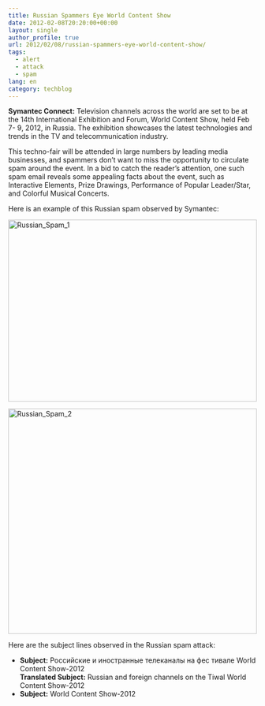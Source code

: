 ```yaml
---
title: Russian Spammers Eye World Content Show
date: 2012-02-08T20:20:00+00:00
layout: single
author_profile: true
url: 2012/02/08/russian-spammers-eye-world-content-show/
tags:
  - alert
  - attack
  - spam
lang: en
category: techblog
---
```

**Symantec Connect:** Television channels across the world are set to be at the 14th International Exhibition and Forum, World Content Show, held Feb 7- 9, 2012, in Russia. The exhibition showcases the latest technologies and trends in the TV and telecommunication industry.

This techno-fair will be attended in large numbers by leading media businesses, and spammers don’t want to miss the opportunity to circulate spam around the event. In a bid to catch the reader’s attention, one such spam email reveals some appealing facts about the event, such as Interactive Elements, Prize Drawings, Performance of Popular Leader/Star, and Colorful Musical Concerts. 

Here is an example of this Russian spam observed by Symantec: 

[<img title="Russian_Spam_1" border="0" alt="Russian_Spam_1" src="http://lh4.ggpht.com/-Twt8--ra6ys/TzLRXbvISTI/AAAAAAAAEl0/Yfq3ZBqHM5I/Russian_Spam_1_thumb%25255B1%25255D.jpg?imgmax=800" width="504" height="369" />](http://lh5.ggpht.com/-U_Y6RxJQhBg/TzLRJexxmAI/AAAAAAAAEls/qf2SPvoyz68/s1600-h/Russian_Spam_1%25255B3%25255D.jpg) 

[<img title="Russian_Spam_2" border="0" alt="Russian_Spam_2" src="http://lh5.ggpht.com/-VDK1BoscN0E/TzLR1ObSocI/AAAAAAAAEmE/DV3ltYtElfY/Russian_Spam_2_thumb%25255B3%25255D.jpg?imgmax=800" width="504" height="457" />](http://lh3.ggpht.com/-9jdmuUD_Iu0/TzLRqJf4cII/AAAAAAAAEl8/Pe6rtGM2ePA/s1600-h/Russian_Spam_2%25255B5%25255D.jpg) 

Here are the subject lines observed in the Russian spam attack: 

  * **Subject:** Российские и иностранные телеканалы на фес тивале World Content Show-2012  
    **Translated Subject:** Russian and foreign channels on the Tiwal World Content Show-2012 
  * **Subject:** World Content Show-2012